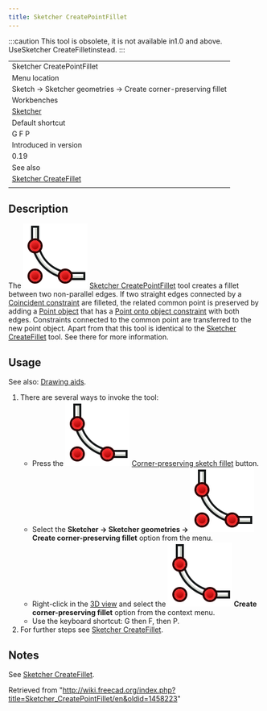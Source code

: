 ```yaml
---
title: Sketcher CreatePointFillet
---
```


:::caution
This tool is obsolete, it is not available in1.0 and above. UseSketcher CreateFilletinstead.
:::

|                                                                         |
| ----------------------------------------------------------------------- |
| Sketcher CreatePointFillet                                              |
| Menu location                                                           |
| Sketch → Sketcher geometries → Create corner-preserving fillet          |
| Workbenches                                                             |
| [Sketcher](/Sketcher_Workbench "Sketcher Workbench")                    |
| Default shortcut                                                        |
| G F P                                                                   |
| Introduced in version                                                   |
| 0.19                                                                    |
| See also                                                                |
| [Sketcher CreateFillet](/Sketcher_CreateFillet "Sketcher CreateFillet") |
|                                                                         |

## Description

The ![](/src/assets/images/Sketcher_CreatePointFillet.svg) [Sketcher CreatePointFillet](/Sketcher_CreatePointFillet "Sketcher CreatePointFillet") tool creates a fillet between two non-parallel edges. If two straight edges connected by a [Coincident constraint](/Sketcher_ConstrainCoincident "Sketcher ConstrainCoincident") are filleted, the related common point is preserved by adding a [Point object](/Sketcher_CreatePoint "Sketcher CreatePoint") that has a [Point onto object constraint](/Sketcher_ConstrainPointOnObject "Sketcher ConstrainPointOnObject") with both edges. Constraints connected to the common point are transferred to the new point object. Apart from that this tool is identical to the [Sketcher CreateFillet](/Sketcher_CreateFillet "Sketcher CreateFillet") tool. See there for more information.

## Usage

See also: [Drawing aids](/Sketcher_Workbench#Drawing_aids "Sketcher Workbench").

1. There are several ways to invoke the tool:
   - Press the ![](/src/assets/images/Sketcher_CreatePointFillet.svg) [Corner-preserving sketch fillet](/Sketcher_CreatePointFillet "Sketcher CreatePointFillet") button.
   - Select the **Sketcher → Sketcher geometries → ![](/src/assets/images/Sketcher_CreatePointFillet.svg) Create corner-preserving fillet** option from the menu.
   - Right-click in the [3D view](/3D_view "3D view") and select the **![](/src/assets/images/Sketcher_CreatePointFillet.svg) Create corner-preserving fillet** option from the context menu.
   - Use the keyboard shortcut: G then F, then P.
2. For further steps see [Sketcher CreateFillet](/Sketcher_CreateFillet#Usage "Sketcher CreateFillet").

## Notes

See [Sketcher CreateFillet](/Sketcher_CreateFillet#Notes "Sketcher CreateFillet").

Retrieved from "<http://wiki.freecad.org/index.php?title=Sketcher_CreatePointFillet/en&oldid=1458223>"
